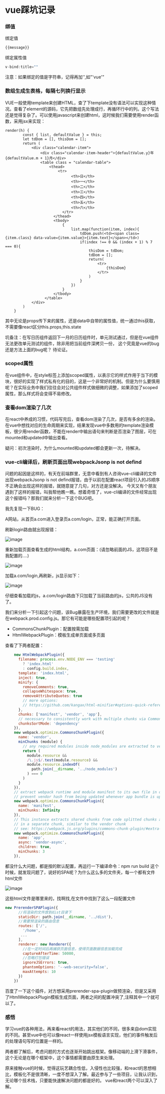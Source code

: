 
# vue踩坑记录
### 绑值
绑定值
``` js
{{message}}
```
绑定属性值
``` js
v-bind:title=""
```
注意：如果绑定的值是字符串，记得再加'',如"'vue'"

### 数组生成生表格，每隔七列换行显示
VUE一般使用template来创建HTML，查了下template没有语法可以实现这种情况。查看了element的源码，它先把数组先处理成行，再循环行中的列。这个写法还是觉得复杂了。可以使用javascript来创建html，这时候我们需要使用render函数，采用jsx来实现：

```
render(h) {
        const { list, defaultValue } = this;
        let tdDom = [], thisDom = [];
        return (
            <div class="calendar-item">
                <div class="calendar-item-header">{defaultValue.y}年{defaultValue.m + 1}月</div>
                <table class = "calendar-table">
                    <thead>
                        <tr>
                              <th>日</th>
                              <th>一</th>
                              <th>二</th>
                              <th>三</th>
                              <th>四</th>
                              <th>五</th>
                              <th>六</th>
                          </tr>
                      </thead>
                      <tbody>
                          {
                              list.map(function(item, index){
                                  tdDom.push(<td><span class={item.class} data-value={item.value}>{item.text}</span></td>)
                                  if(index !== 0 && (index + 1) % 7 === 0){
                                      thisDom = tdDom;
                                      tdDom = [];
                                      return(
                                          <tr>
                                              {thisDom}
                                          </tr>
                                      )
                                  }
                              })
                          }
                      </tbody>
                  </table>
            </div>
        )
    }
   ```
  其中无论是props传下来的属性，还是data中自带的属性值，统一通过this获取，不需要像react区分this.props,this.state


坑备注：在写日历组件返回下一月的日历组件时，单元测试通过，但是在vue组件无法更改单元测试的组件，除非用把当前组件深拷贝一份，
这个究竟是vue的bug还是方法上面的bug呢？ 待论证。

### scoped属性
在vue组件中，在style标签上添加scoped属性，以表示它的样式作用于当下的模块，很好的实现了样式私有化的目的，这是一个非常好的机制。但是为什么要慎用呢？在实际业务中我们往往会对公共组件样式做细微的调整，如果添加了scoped属性，那么样式将会变得不易修改。


### 查看dom渲染了几次
在react中养成的习惯，代码写完后，查看dom渲染了几次，是否有多余的渲染。在vue中想找对应的生命周期来实现，结果发现vue中多数用的template渲染模板，很少用render函数，不能在render中输出语句来判断是否渲染了图层，可在mounted和updated中输出查看。

疑问：初次渲染时，为什么mounted和updated都会更新一次，待解决。

### vue-cli编译后，刷新页面出现webpackJsonp is not defind

问题的起因是这样的，有天在前端群里，无意中看到有人咨询vue-cli编译的文件出现webpackJsonp is not defind报错，由于以前在配置react项目引入的JS顺序不正确会出现这样的报错，就随意提了几句，对方还是没解决。
今天又有个朋友遇到了这样的报错，叫我帮他瞧一瞧。想着奇怪了，vue-cli编译的文件经常出现这个报错吗？那我们就来分析一下这个BUG吧。

我先复现一下BUG：

A网站，从首页a.com进入登录页a.com/login，正常，能正确打开页面。

刷新login路由就出现报错：

![image](./images/vue01.png)

重新加载页面查看生成的html结构，a.com页面：(请忽略前面的JS，这项目不是我配置的....)

![image](./images/vue02.png)

加载a.com/login,再刷新，js显示如下：

![image](./images/vue03.png)

仔细查看加载的js，a.com/login路由下只加载了当前路由的js，公共的JS没有了。


我们来分析一下引起这个问题，该Bug暴露在生产环境，我们需要更改的文件就是在webpack.prod.config.js。那它有可能是哪些配置项引起的呢？
- CommonsChunkPlugin：配置按需加载
- HtmlWebpackPlugin：模板生成单页面或多页面

查看了下两者配置：
```js
    new HtmlWebpackPlugin({
      filename: process.env.NODE_ENV === 'testing'
        ? 'index.html'
        : config.build.index,
      template: 'index.html',
      inject: true,
      minify: {
        removeComments: true,
        collapseWhitespace: true,
        removeAttributeQuotes: true
        // more options:
        // https://github.com/kangax/html-minifier#options-quick-reference
      },
      chunks: ['manifest', 'vendor', 'app'],
      // necessary to consistently work with multiple chunks via CommonsChunkPlugin
      chunksSortMode: 'dependency'
    }),
    new webpack.optimize.CommonsChunkPlugin({
      name: 'vendor',
      minChunks (module) {
        // any required modules inside node_modules are extracted to vendor
        return (
          module.resource &&
          /\.js$/.test(module.resource) &&
          module.resource.indexOf(
            path.join(__dirname, '../node_modules')
          ) === 0
        )
      }
    }),
    // extract webpack runtime and module manifest to its own file in order to
    // prevent vendor hash from being updated whenever app bundle is updated
    new webpack.optimize.CommonsChunkPlugin({
      name: 'manifest',
      minChunks: Infinity
    }),
    // This instance extracts shared chunks from code splitted chunks and bundles them
    // in a separate chunk, similar to the vendor chunk
    // see: https://webpack.js.org/plugins/commons-chunk-plugin/#extra-async-commons-chunk
    new webpack.optimize.CommonsChunkPlugin({
      name: 'app',
      async: 'vendor-async',
      children: true,
      minChunks: 3
    }),
```
都没什么大问题，都是按的默认配置，再运行一下编译命令：npm run build
这个时候，就发现问题了，说好的SPA呢？为什么这么多的文件夹，每一个都有文件html文件

![image](./images/vue04.png)

这些html文件是哪里来的，找啊找,在文件中找到了这么一段配置文件
```js
new PrerenderSPAPlugin({
      //将渲染的文件放到dist目录下
      staticDir: path.join(__dirname, '../dist'),
      //需要预渲染的路由信息
      routes: ['/',
        '/home',
       ...
      ],
      renderer: new Renderer({
        //在一定时间后再捕获页面信息，使得页面数据信息加载完成
        captureAfterTime: 50000,
        //忽略打包错误
        ignoreJSErrors: true,
        phantomOptions: '--web-security=false',
        maxAttempts: 10
      })
    })
```
百度了一下这个插件，对方想采用prerender-spa-plugin做预渲染，但是又采用了HtmlWebpackPlugin模板生成页面，两者之间的配置冲突了,注释其中一个就可以了。

### 感悟
学习vue的各种用法，再来看react的用法，其实他们的不同，很多来自dom实现的不同。甚至vue中也可以像react一样使用jsx模板语言实现，他们的事件触发后的处理语句写的位置是一样的。

两者都了解后，考虑问题的方式也逐渐开始跳出框架。像移动端的上滑下滑事件，这个无论是在哪个框架中，这个事情都需要由原生来处理。

原来接触vue的时候，觉得这玩艺耦合性低，入侵性也比较强，和react的思想相比，模板化不是很清晰，一度不想深入了解。最近参与了一些项目，让我认识到，无论哪个技术栈，只要能快速解决问题的都是好的。
vue和react两个可以深入了解。
